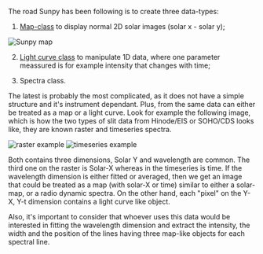 The road Sunpy has been following is to create three data-types:

1. [Map-class](http://sunpy.readthedocs.org/en/latest/guide/maps.html) to display normal 2D solar images (solar x - solar y);

![Sunpy map](http://www.sunpy.org/v1/wp-content/uploads/2012/01/sunpy_matplotlib_animation-300x257.png)

2. [Light curve class](http://sunpy.readthedocs.org/en/latest/reference/lightcurve.html) to manipulate 1D data, where one parameter meassured is for example intensity that changes with time;

3. Spectra class.

The latest is probably the most complicated, as it does not have a simple structure and it's instrument dependant. Plus, from the same data can either be treated as a map or a light curve. Look for example the following image, which is how the two types of slit data from Hinode/EIS or SOHO/CDS looks like, they are known raster and timeseries spectra.

![raster example](http://star.arm.ac.uk/~dps/raster_exp.jpg)
![timeseries example](http://star.arm.ac.uk/~dps/ts_exp.jpg)

Both contains three dimensions, Solar Y and wavelength are common.  The third one on the raster is Solar-X whereas in the timeseries is time.  If the wavelength dimension is either fitted or averaged, then we get an image that could be treated as a map (with solar-X or time) similar to either a solar-map, or a radio dynamic spectra.  On the other hand, each "pixel" on the Y-X, Y-t dimension contains a light curve like object.

Also, it's important to consider that whoever uses this data would be interested in fitting the wavelength dimension and extract the intensity, the width and the position of the lines having three map-like objects for each spectral line.
